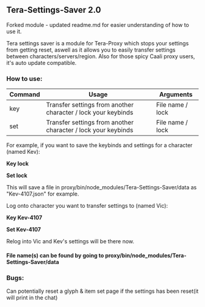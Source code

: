 ## Tera-Settings-Saver 2.0
Forked module - updated readme.md for easier understanding of how to use it.

Tera settings saver is a module for Tera-Proxy which stops your settings from getting reset, aswell as it allows you to easily transfer settings between characters/servers/region. Also for those spicy Caali proxy users, it's auto update compatible.

### How to use:
Command | Usage | Arguments
--- | --- | ---
key | Transfer settings from another character / lock your keybinds | File name / lock
set | Transfer settings from another character / lock your keybinds | File name / lock

For example, if you want to save the keybinds and settings for a character (named Kev):

**Key lock**

**Set lock**

This will save a file in proxy/bin/node_modules/Tera-Settings-Saver/data as "Kev-4107.json" for example.

Log onto character you want to transfer settings to (named Vic):

**Key Kev-4107**

**Set Kev-4107**

Relog into Vic and Kev's settings will be there now.

#### File name(s) can be found by going to proxy/bin/node_modules/Tera-Settings-Saver/data

### Bugs:
Can potentially reset a glyph & item set page if the settings has been reset(it will print in the chat)
